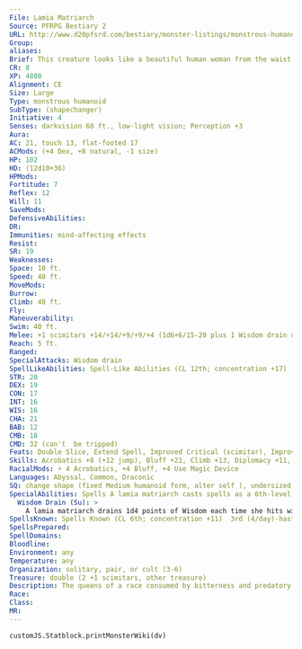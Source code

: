 ```yaml
---
File: Lamia Matriarch
Source: PFRPG Bestiary 2
URL: http://www.d20pfsrd.com/bestiary/monster-listings/monstrous-humanoids/lamia-matriarch
Group: 
aliases: 
Brief: This creature looks like a beautiful human woman from the waist up, but below is the body and tail of an immense snake.
CR: 8
XP: 4800
Alignment: CE
Size: Large
Type: monstrous humanoid
SubType: (shapechanger)
Initiative: 4
Senses: darkvision 60 ft., low-light vision; Perception +3
Aura: 
AC: 21, touch 13, flat-footed 17
ACMods: (+4 Dex, +8 natural, -1 size)
HP: 102
HD: (12d10+36)
HPMods: 
Fortitude: 7
Reflex: 12
Will: 11
SaveMods: 
DefensiveAbilities: 
DR: 
Immunities: mind-affecting effects
Resist: 
SR: 19
Weaknesses: 
Space: 10 ft.
Speed: 40 ft.
MoveMods: 
Burrow: 
Climb: 40 ft.
Fly: 
Maneuverability: 
Swim: 40 ft.
Melee: +1 scimitars +14/+14/+9/+9/+4 (1d6+6/15-20 plus 1 Wisdom drain on first hit each round) or  touch +16 (1d4 Wisdom drain)
Reach: 5 ft.
Ranged: 
SpecialAttacks: Wisdom drain
SpellLikeAbilities: Spell-Like Abilities (CL 12th; concentration +17)  At Will-charm monster (DC 19), ventriloquism (DC 16)  3/day-deep slumber (DC 18), dream, major image (DC 18), mirror image, suggestion (DC 18)
STR: 20
DEX: 19
CON: 17
INT: 16
WIS: 16
CHA: 21
BAB: 12
CMB: 18
CMD: 32 (can't  be tripped)
Feats: Double Slice, Extend Spell, Improved Critical (scimitar), Improved Two-Weapon Fighting, Two-Weapon Fighting, Weapon Focus (scimitar)
Skills: Acrobatics +8 (+12 jump), Bluff +21, Climb +13, Diplomacy +11, Disguise +11, Intimidate +20, Knowledge (any one) +15, Knowledge (arcana) +15, Spellcraft +15, Swim +13, Use Magic Device +21
RacialMods: + 4 Acrobatics, +4 Bluff, +4 Use Magic Device
Languages: Abyssal, Common, Draconic
SQ: change shape (fixed Medium humanoid form, alter self ), undersized weapons
SpecialAbilities: Spells A lamia matriarch casts spells as a 6th-level sorcerer, and can cast spells from the cleric list as well as those normally available to a sorcerer. Cleric spells are considered arcane spells for a lamia matriarch.
  Wisdom Drain (Su): >
    A lamia matriarch drains 1d4 points of Wisdom each time she hits with her melee touch attack. The first time each round that she strikes a foe with a melee weapon, she also drains 1 point of Wisdom. A DC 21 Will save negates the Wisdom drain. Unlike with other kinds of ability drain attacks, a lamia matriarch does not heal damage when she uses her Wisdom drain. The save DC is Charisma-based.
SpellsKnown: Spells Known (CL 6th; concentration +11)  3rd (4/day)-haste  2nd (6/day)-death knell (DC 17), invisibility  1st (8/day)-cure light wounds, divine favor, mage armor, magic missile  0 (at will)-dancing lights, daze (DC 15), detect magic, ghost sound (DC 15), mage hand, mending, prestidigitation
SpellsPrepared: 
SpellDomains: 
Bloodline: 
Environment: any
Temperature: any
Organization: solitary, pair, or cult (3-6)
Treasure: double (2 +1 scimitars, other treasure)
Description: The queens of a race consumed by bitterness and predatory instinct, lamia matriarchs mastermind all manner of foul plots in hopes of breaking the bestial curse that aff licts their race. They move with shocking ease from silken-tongued temptresses to dervishes, striking with all the deadly precision of vipers. Quick to covet, enslave, and overindulge, lamia matriarchs luxuriate in gory feasts, violent trysts, and bloody entertainments, reveling until their playthings are broken or until they tire and move on.
Race: 
Class: 
MR: 
---
```

```dataviewjs
customJS.Statblock.printMonsterWiki(dv)
```
